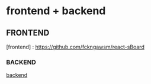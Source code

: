 # frontend + backend

## FRONTEND

[frontend] : https://github.com/fckngawsm/react-sBoard

### BACKEND

[backend](https://github.com/fckngawsm/nest-sBoard)
